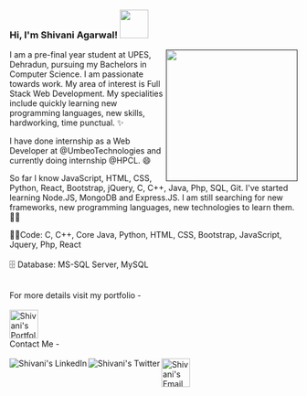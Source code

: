 ### Hi, I'm Shivani Agarwal! <img src="https://camo.githubusercontent.com/75dc1c8b7e5ab93cc6a6f22cdd58e8f8384245cc/68747470733a2f2f6d656469612e67697068792e636f6d2f6d656469612f6d47634e6a736657416a593541455a4e77362f67697068792e676966" width="50" data-canonical-src="https://media.giphy.com/media/ibAnAqZ9lpkif1ru6W/giphy.gif" style="max-width:100%;">

<a target="_blank" rel="noopener noreferrer" href="">
  <img align="right" src="" width="230" data-canonical-src="https://media.giphy.com/media/ibAnAqZ9lpkif1ru6W/giphy.gif" style="max-width:100%;">
</a> 

I am a pre-final year student at UPES, Dehradun, pursuing my Bachelors in Computer Science. I am passionate towards work. My area of interest is Full Stack Web Development. My specialities include quickly learning new programming languages, new skills, hardworking, time punctual. ✨

I have done internship as a Web Developer at @UmbeoTechnologies and currently doing internship @HPCL. 😄

So far I know JavaScript, HTML, CSS, Python, React, Bootstrap, jQuery, C, C++, Java, Php, SQL, Git. I've started learning Node.JS, MongoDB and Express.JS. I am still searching for new frameworks, new programming languages, new technologies to learn them. <g-emoji class="g-emoji" alias="woman_technologist" fallback-src="https://github.githubassets.com/images/icons/emoji/unicode/1f469-1f4bb.png">👩‍💻</g-emoji>

<g-emoji class="g-emoji" alias="woman_technologist" fallback-src="https://github.githubassets.com/images/icons/emoji/unicode/1f469-1f4bb.png">👩‍💻</g-emoji>Code: C, C++, Core Java, Python, HTML, CSS, Bootstrap, JavaScript, Jquery, Php, React 
<br>
<br>
🗄️ Database: MS-SQL Server, MySQL

<br>
For more details visit my portfolio -   
<br>
<br>
<a href="https://shivaniagarwal19.github.io/ShivaniAgarwal/" rel="nofollow">
  <img align="left" alt="Shivani's Portfolio" src="https://camo.githubusercontent.com/c396362de33c61b216bee6f313b3da0136970064/68747470733a2f2f696d672e69636f6e73382e636f6d2f627562626c65732f32782f6d6f6e69746f722e706e67" width="50" data-canonical-src="https://img.icons8.com/bubbles/2x/monitor.png" style="max-width:100%;">
</a>
<br>
<br>
<br>
Contact Me - 
<br>
<br>
<a href="https://www.linkedin.com/in/shivani-agarwal-36a3a5172/" rel="nofollow">
  <img align="left" alt="Shivani's LinkedIn" src="https://camo.githubusercontent.com/eca542b34eb4b29c6e900acf1ed2d9809bdbc7f8/68747470733a2f2f696d672e69636f6e73382e636f6d2f627562626c65732f35302f3030303030302f6c696e6b6564696e2e706e67" data-canonical-src="https://img.icons8.com/bubbles/50/000000/linkedin.png" style="max-width:100%;">
</a>

<a href="https://twitter.com/Shivani29651078" rel="nofollow">
  <img align="left" alt="Shivani's Twitter" src="https://camo.githubusercontent.com/0b0b1d1a950b17ce63f8c714aecea10a777e61c0/68747470733a2f2f696d672e69636f6e73382e636f6d2f627562626c65732f35302f3030303030302f747769747465722e706e67" data-canonical-src="https://img.icons8.com/bubbles/50/000000/twitter.png" style="max-width:100%;">
</a>

<a href="mailto: shivani.a1906@gmail.com">
  <img align="left" alt="Shivani's Email" src="https://camo.githubusercontent.com/2bcf2cf2d6b4062d536131f709b2c77bbc80c9ae/68747470733a2f2f696d672e69636f6e73382e636f6d2f627562626c65732f32782f676d61696c2e706e67" width="50" data-canonical-src="https://img.icons8.com/bubbles/2x/gmail.png" style="max-width:100%;">
</a>
